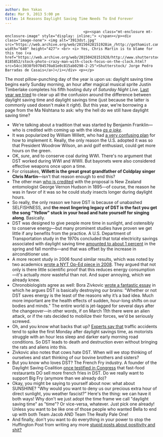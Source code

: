 ```yaml
---
author: Ben Yakas
date: Mar 9, 2013 5:00 pm
title: 14 Reasons Daylight Saving Time Needs To End Forever
---
```


	
										<p><span class="mt-enclosure mt-enclosure-image" style="display: inline;"> </span></p><div class="image-none"> <img alt="3913dst.jpg" src="https://web.archive.org/web/20150428151928im_/http://gothamist.com/attachments/byakas/3913dst.jpg" width="640" height="427"> <br> <i> Yes, Chris Martin is to blame for this too (<a href="https://web.archive.org/web/20150428151928/http://www.shutterstock.com/pic-8185852/stock-photo-crazy-man-with-clock-focus-on-the-clock.html?src=54cc3038fb9704570a81e0c815ab0298-2-25">Shutterstock/ Jorge Pedro Barradas de Casais</a>)</i></div> <p></p>

<p>The most pillow-punching day of the year is upon us: daylight saving time begins early Sunday morning, an hour after magical musical sprite Justin Timberlake completes his fifth hosting duty of <em>Saturday Night Live</em>. <a href="https://web.archive.org/web/20150428151928/http://gothamist.com/2012/03/10/what_time_does_daylight_savings_tim.php">Last year we tried</a> to clear up all the confusion around the difference between daylight saving time and daylight savings time (just because the latter is commonly used doesn&apos;t make it <em>right</em>). But this year, we&apos;re borrowing a page from the Ma Nishtana to ask: why the hell do we still have daylight saving time?</p>

<ul>
	<li>We&apos;re talking about a tradition that was started by Benjamin Franklin&#x2014;who is credited with coming up with the idea <a href="https://web.archive.org/web/20150428151928/http://www.geek.com/articles/geek-cetera/dont-blame-ben-franklin-for-daylight-savings-it-was-kind-of-a-joke-20110314/"><em>as a joke</em></a>. </li>
	<li>It was popularized by William Willett, who had <a href="https://web.archive.org/web/20150428151928/http://www.webexhibits.org/daylightsaving/willett.html">a very confusing plan</a> for how to implement it. Really, the only reason the U.S. adopted it was so that President Woodrow Wilson, an avid golf enthusiast, could get more hours on the green.</li>
	<li>OK, <em>sure</em>, and to conserve coal during WWI. There&apos;s no argument that DST worked during WWI and WWII. But bayonets were also considered effective weapons once upon a time.</li>
	<li>For crissakes, <strong>Willett is the great great grandfather of Coldplay singer Chris Martin</strong>&#x2014;isn&apos;t that reason enough to end this?</li>
	<li>The other man <a href="https://web.archive.org/web/20150428151928/http://www.huffingtonpost.com/2012/03/09/daylight-savings-time-history-george-vernon-hudson_n_1333378.html">who is credited</a> with the proposal is New Zealand entomologist George Vernon Hudson in 1895&#x2014;of course, the reason he was in favor of it was so he could study insects longer during daylight hours. </li>
	<li>So really, the only reason we have DST is because of unabashed SELFISHNESS, and <strong>the most lingering legacy of DST is the fact you get the song &quot;Yellow&quot; stuck in your head and hate yourself for singing along</strong>. Basically.</li>
	<li>DST was designed to give people more time in sunlight, and ostensibly to conserve energy&#x2014;but many prominent studies have proven we get little if any benefits from the practice. A U.S. Department of Transportation study in the 1970s concluded that total electricity savings associated with daylight saving time <a href="https://web.archive.org/web/20150428151928/http://www.history.com/news/8-things-you-may-not-know-about-daylight-saving-time">amounted to about 1 percent</a> in the spring and fall months&#x2014;and that was offset by the increase in airconditioner use. </li>
	<li>A more recent study in 2006 found similar results, which was noted by two academics <a href="https://web.archive.org/web/20150428151928/http://www.nytimes.com/2008/11/20/opinion/20kotchen.html?partner=rssnyt&amp;emc=rss">wrote a NYT Op-Ed piece in 2008</a>. They argued that not only is there little scientific proof that this reduces energy consumption&#x2014;it&apos;s actually <em>more</em> wasteful than not. And super annoying, which we already knew.</li>
	<li>Chronobiologists agree as well: Bora Zivkovic <a href="https://web.archive.org/web/20150428151928/http://blogs.scientificamerican.com/a-blog-around-the-clock/2013/03/07/lets-not-spring-forward/">wrote a fantastic essay</a> in which he argues DST is basically destroying our brains: &quot;Whether or not DST saves energy is the least of the reasons why it&#x2019;s a bad idea. Much more important are the health effects of sudden, hour-long shifts on our bodies and minds.&quot; The entire world is jet-lagged for several days after the changeover&#x2014;in other words, if on March 11th there were an alien attack, or if the rats decided to mobilize their forces, we&apos;d be seriously screwed. </li>
	<li>Oh, and you know what backs that up? <a href="https://web.archive.org/web/20150428151928/http://www.nydailynews.com/news/national/car-crashes-spike-monday-daylight-savings-time-starts-article-1.1283717?localLinksEnabled=false">Experts say that</a> traffic accidents tend to spike the first Monday after daylight savings time, as motorists struggle with an hour less sleep and darker early morning road conditions. So DST leads to death and destruction even without bringing the rats and aliens into this.</li>
	<li>Zivkovic also notes that cows hate DST. When will we stop thinking of ourselves and start thinking of our bovine brothers and sisters?</li>
	<li>But you know who loves DST? The French Fry industry. A founder of the Daylight Saving Coalition <a href="https://web.archive.org/web/20150428151928/http://www.washingtonpost.com/blogs/arts-post/post/daylight-saving-time-frequently-asked-questions/2012/03/09/gIQAH4JY1R_blog.html">once testified in Congress</a> that fast-food restaurants DO sell more french fries in DST. Do we really want to support Big Fry (anymore than we already do)?</li>
	<li>Okay, you might be saying to yourself about now: what about SUNSHINE? &quot;Why would you want to deny us our precious extra hour of direct sunlight, you weather fascist?&quot; Here&apos;s the thing: we can have it both ways! Why don&apos;t we just adopt the time frame we call &quot;daylight saving time&quot; as &quot;time&quot;? Or vice-versa, whatever. Just pick one already! Unless you want to be like one of those people who wanted Bella to end up with both Team Jacob AND Team The Really Pale One! </li>
	<li>And finally, don&apos;t you want to do everything in your power to stop the Huffington Post from writing any more <a href="https://web.archive.org/web/20150428151928/http://www.huffingtonpost.com/2013/03/09/daylight-saving-time-positivity_n_2839381.html">stupid posts about positivity and shit?</a></li>
</ul>					
										
									
				